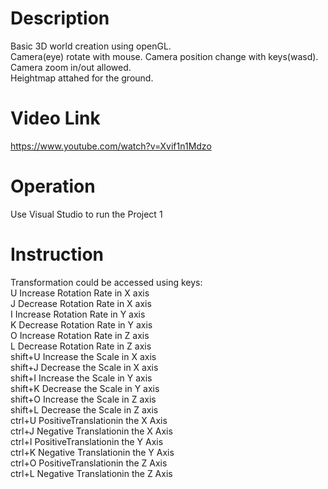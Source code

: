 # Description
Basic 3D world creation using openGL.\
Camera(eye) rotate with mouse. Camera position change with keys(wasd). Camera zoom in/out allowed.\
Heightmap attahed for the ground.

# Video Link
https://www.youtube.com/watch?v=Xvif1n1Mdzo

# Operation
Use Visual Studio to run the Project 1

# Instruction
Transformation could be accessed using keys:\
U Increase Rotation Rate in X axis\
J Decrease Rotation Rate in X axis\
I Increase Rotation Rate in Y axis\
K Decrease Rotation Rate in Y axis\
O Increase Rotation Rate in Z axis\
L Decrease Rotation Rate in Z axis\
shift+U  Increase the Scale in X axis\
shift+J  Decrease the Scale in X axis\
shift+I  Increase the Scale in Y axis\
shift+K  Decrease the Scale in Y axis\
shift+O  Increase the Scale in Z axis\
shift+L  Decrease the Scale in Z axis\
ctrl+U   PositiveTranslationin the X Axis\
ctrl+J   Negative   Translationin the X Axis\
ctrl+I   PositiveTranslationin the Y Axis\
ctrl+K   Negative   Translationin the Y Axis\
ctrl+O   PositiveTranslationin the Z Axis\
ctrl+L   Negative   Translationin the Z Axis
